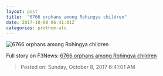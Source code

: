 ```yaml
---
layout: post
title:  "6766 orphans among Rohingya children"
date: 2017-10-08 06:41:01Z
categories: prothom-alo
---
```


![6766 orphans among Rohingya children](http://en.prothom-alo.com/contents/cache/images/1200x630x1/uploads/media/2017/10/08/e09446a5da64cfd9dbf9b2c4cc228002-Rohingya.JPG?jadewits_media_id=151461)




Full story on F3News: [6766 orphans among Rohingya children](http://www.f3nws.com/n/cvqNrB)

> Posted on: Sunday, October 8, 2017 6:41:01 AM
